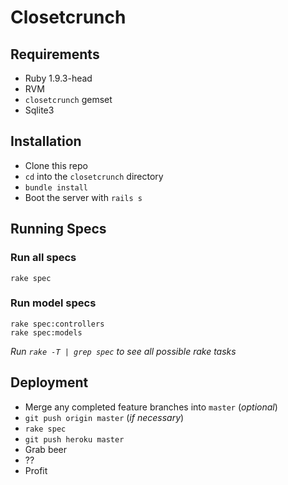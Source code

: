 # Closetcrunch

## Requirements
* Ruby 1.9.3-head
* RVM
* `closetcrunch` gemset
* Sqlite3

## Installation
* Clone this repo
* `cd` into the `closetcrunch` directory
* `bundle install`
* Boot the server with `rails s`

## Running Specs

### Run all specs
`rake spec`

### Run model specs
`rake spec:controllers`    
`rake spec:models`

_Run `rake -T | grep spec` to see all possible rake tasks_


## Deployment
* Merge any completed feature branches into `master` (_optional_)
* `git push origin master` (_if necessary_)
* `rake spec`
* `git push heroku master`
* Grab beer
* ??
* Profit